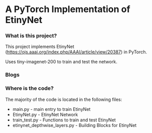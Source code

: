 

# A PyTorch Implementation of EtinyNet

### What is this project?

This project implements EtinyNet (https://ojs.aaai.org/index.php/AAAI/article/view/20387) in PyTorch. 

Uses tiny-imagenet-200 to train and test the network.


### Blogs


### Where is the code?

The majority of the code is located in the following files:

* main.py - main entry to train EtinyNet
* EtinyNet.py - EtinyNet Network
* train_test.py - Functions to train and test EtinyNet
* etinynet_depthwise_layers.py - Building Blocks for EtinyNet
